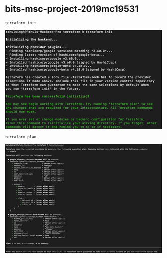 # bits-msc-project-2019mc19531


```bash
terraform init 
```
![](./images/img1.png)

```bash
terraform plan
```

![](./images/img2.png)
